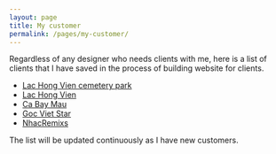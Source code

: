 ```yaml
---
layout: page
title: My customer
permalink: /pages/my-customer/
---
```


Regardless of any designer who needs clients with me, here is a list of clients that I have saved in the process of building website for clients.

- [Lac Hong Vien cemetery park](https://lachongvien.com/)
- [Lac Hong Vien](https://lachongvien.vn/)
- [Ca Bay Mau](https://cabaymau.net/)
- [Goc Viet Star](https://gocvietstar.com/)
- [NhacRemixs](https://nhacremixs.com/)

The list will be updated continuously as I have new customers.
